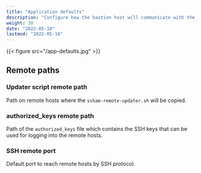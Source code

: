 ```yaml
---
title: "Application defaults"
description: "Configure how the bastion host will communicate with the rest of remote servers"
weight: 30
date: "2022-05-10"
lastmod: "2022-05-10"
---
```


{{< figure src="/app-defaults.jpg" >}}

## Remote paths

### Updater script remote path

Path on remote hosts where the `ssham-remote-updater.sh` will be copied.

### authorized_keys remote path

Path of the `authorized_keys` file which contains the SSH keys that can be used for logging into the remote hosts.

### SSH remote port

Default port to reach remote hosts by SSH protocol.

